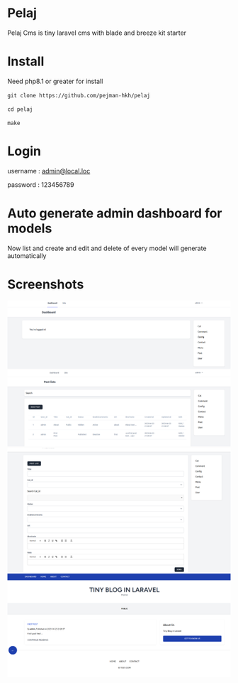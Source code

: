 # Pelaj
Pelaj Cms is tiny laravel cms with blade and breeze kit starter

# Install

Need php8.1 or greater for install

`git clone https://github.com/pejman-hkh/pelaj`

`cd pelaj`

`make`

# Login
username : admin@local.loc

password : 123456789

# Auto generate admin dashboard for models
Now list and create and edit and delete of every model will generate automatically


# Screenshots
![Alt text](screenshots/dashboard.png?raw=true "Dashboard")
![Alt text](screenshots/post.png?raw=true "Post")
![Alt text](screenshots/newPost.png?raw=true "New Post")
![Alt text](screenshots/site.png?raw=true "Site")